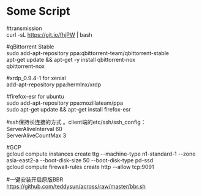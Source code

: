 # Some Script

#transmission  
curl -sL https://git.io/fhjPW | bash

#qBittorrent Stable  
sudo add-apt-repository ppa:qbittorrent-team/qbittorrent-stable  
apt-get update && apt-get -y install qbittorrent-nox  
qbittorrent-nox

#xrdp_0.9.4-1 for xenial  
add-apt-repository ppa:hermlnx/xrdp  

#firefox-esr for ubuntu  
sudo add-apt-repository ppa:mozillateam/ppa  
sudo apt-get update && apt-get install firefox-esr

#ssh保持长连接的方式 。client端的etc/ssh/ssh_config：  
ServerAliveInterval 60  
ServerAliveCountMax 3  

#GCP  
gcloud compute instances create ttg --machine-type n1-standard-1 --zone asia-east2-a --boot-disk-size 50 --boot-disk-type pd-ssd  
gcloud compute firewall-rules create http --allow tcp:9091  

#一键安装开启原版BBR  
https://github.com/teddysun/across/raw/master/bbr.sh
